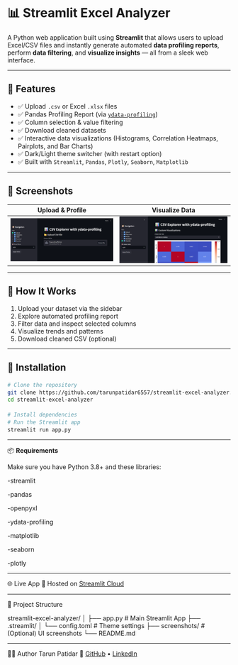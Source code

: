 # 📊 Streamlit Excel Analyzer

A Python web application built using **Streamlit** that allows users to upload Excel/CSV files and instantly generate automated **data profiling reports**, perform **data filtering**, and **visualize insights** — all from a sleek web interface.

---

## 🚀 Features

- ✅ Upload `.csv` or Excel `.xlsx` files
- ✅ Pandas Profiling Report (via [`ydata-profiling`](https://github.com/ydataai/ydata-profiling))
- ✅ Column selection & value filtering
- ✅ Download cleaned datasets
- ✅ Interactive data visualizations (Histograms, Correlation Heatmaps, Pairplots, and Bar Charts)
- ✅ Dark/Light theme switcher (with restart option)
- ✅ Built with `Streamlit`, `Pandas`, `Plotly`, `Seaborn`, `Matplotlib`

---

## 📸 Screenshots

| Upload & Profile | Visualize Data |
|------------------|----------------|
| ![upload](screenshots/upload.png) | ![visualize](screenshots/visualize.png) |

---

## 🧠 How It Works

1. Upload your dataset via the sidebar
2. Explore automated profiling report
3. Filter data and inspect selected columns
4. Visualize trends and patterns
5. Download cleaned CSV (optional)

---

## 🔧 Installation

```bash
# Clone the repository
git clone https://github.com/tarunpatidar6557/streamlit-excel-analyzer.git
cd streamlit-excel-analyzer

# Install dependencies
# Run the Streamlit app
streamlit run app.py
```
---
📦 **Requirements**

Make sure you have Python 3.8+ and these libraries:

-streamlit

-pandas

-openpyxl

-ydata-profiling

-matplotlib

-seaborn

-plotly

---
🌐 Live App
🚀 Hosted on [Streamlit Cloud](url)

---
📁 Project Structure

streamlit-excel-analyzer/
│
├── app.py                  # Main Streamlit App
├── .streamlit/
│   └── config.toml         # Theme settings
├── screenshots/            # (Optional) UI screenshots
└── README.md

---
👨‍💻 Author
Tarun Patidar
🔗 [GitHub]([url](https://github.com/tarunpatidar6557)) • [LinkedIn](https://www.linkedin.com/in/tarun-patidar1331/)
